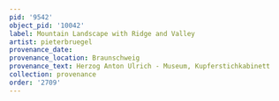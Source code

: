 ```yaml
---
pid: '9542'
object_pid: '10042'
label: Mountain Landscape with Ridge and Valley
artist: pieterbruegel
provenance_date:
provenance_location: Braunschweig
provenance_text: Herzog Anton Ulrich - Museum, Kupferstichkabinett
collection: provenance
order: '2709'
---
```

